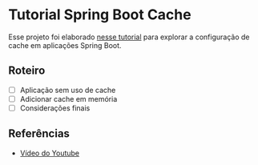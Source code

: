 # Tutorial Spring Boot Cache

Esse projeto foi elaborado [nesse tutorial]() para explorar a configuração de cache em aplicações Spring Boot.

## Roteiro
- [ ] Aplicação sem uso de cache
- [ ] Adicionar cache em memória
- [ ] Considerações finais

## Referências
- [Vídeo do Youtube]()
